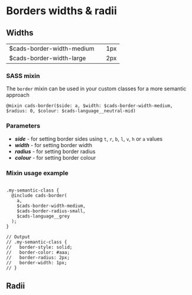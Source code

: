 # Borders widths & radii

## Widths

<table class="cads-stylebuide__table">
	<tbody>
		<tr>
			<td>$cads-border-width-medium</td>
			<td><div class="cads-styleguide__sizing-border-medium" /></td>
			<td>1px</td>
		</tr>
		<tr>
			<td>$cads-border-width-large</td>
			<td><div class="cads-styleguide__sizing-border-large" /></td>
			<td>2px</td>
		</tr>
	</tbody>
</table>

### SASS mixin

The `border` mixin can be used in your custom classes for a more semantic approach

`@mixin cads-border($side: a, $width: $cads-border-width-medium, $radius: 0, $colour: $cads-language__neutral-mid)`

### Parameters

-   **_side_** - for setting border sides using `t`, `r`, `b`, `l`, `v`, `h` or `a` values
-   **_width_** - for setting border width
-   **_radius_** - for setting border radius
-   **_colour_** - for setting border colour

### Mixin usage example

<pre><code class="css">
.my-semantic-class {
  @include cads-border(
    a,
    $cads-border-width-medium,
    $cads-border-radius-small,
    $cads-language__grey
  );
}

// Output
// .my-semantic-class {
//   border-style: solid;
//   border-color: #aaa;
//   border-radius: 2px;
//   border-width: 1px;
// }
</code></pre>

## Radii

